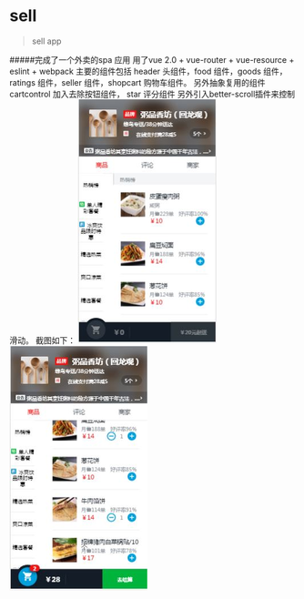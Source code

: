 # sell

> sell app

#####完成了一个外卖的spa 应用
用了vue 2.0 + vue-router + vue-resource + eslint + webpack
主要的组件包括 header 头组件，food 组件，goods 组件，ratings 组件，seller 组件，shopcart 购物车组件。
另外抽象复用的组件 cartcontrol 加入去除按钮组件， star 评分组件
另外引入better-scroll插件来控制滑动。
截图如下：
![image](https://github.com/smallunkers/sell/blob/master/1.JPG)
![image](https://github.com/smallunkers/sell/blob/master/2.JPG)